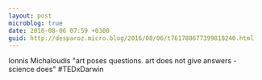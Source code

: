 ```yaml
---
layout: post
microblog: true
date: 2016-08-06 07:59 +0300
guid: http://desparoz.micro.blog/2016/08/06/t761788677399818240.html
---
```

Ionnis Michaloudis "art poses questions. art does not give answers - science does" #TEDxDarwin
